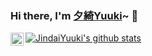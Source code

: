 ### Hi there, I'm [夕綺Yuuki](https://kira.cool/aboutme)~ 👋

<a href="https://twitter.com/JindaiYuuki">
  <img align="left" alt="JindaiYuuki | Twitter" width="21px" src="https://raw.githubusercontent.com/JDYuuki/JDYuuki/main/assets/twitter.svg" />
</a>

[![JindaiYuuki's github stats](https://github-readme-stats.vercel.app/api?username=JDYuuki&show_icons=true&theme=vue)](https://github.com/anuraghazra/github-readme-stats)
